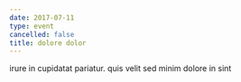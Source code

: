 ```yaml
---
date: 2017-07-11
type: event
cancelled: false
title: dolore dolor
---
```

irure in cupidatat pariatur. quis velit sed minim dolore in sint